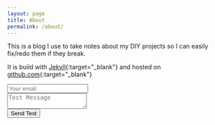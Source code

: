 ```yaml
---
layout: page
title: About
permalink: /about/
---
```


This is a blog I use to take notes about my DIY projects so I can easily fix/redo them if they break.

It is build with [Jekyll](https://jekyllrb.com/){:target="_blank"} and hosted on [github.com](https://github.com){:target="_blank"}


<form method="POST" action="https://formspree.io/jeleff@gmail.com">
  <input type="email" name="email" placeholder="Your email"><br>
  <textarea name="message" placeholder="Test Message"></textarea><br>
  <button type="submit">Send Test</button><br>
</form>
